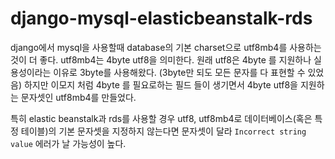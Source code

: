 # django-mysql-elasticbeanstalk-rds

django에서 mysql을 사용할때 database의 기본 charset으로 utf8mb4를 사용하는 것이 더 좋다.
utf8mb4는 4byte utf8을 의미한다. 원래 utf8은 4byte 를 지원하나 실용성이라는 이유로 3byte를 사용해왔다. (3byte만 되도 모든 문자를 다 표현할 수 있었음)
하지만 이모지 처럼 4byte 를 필요로하는 필드 들이 생기면서 4byte utf8을 지원하는 문자셋인 utf8mb4를 만들었다.

특히 elastic beanstalk과 rds를 사용할 경우 utf8, utf8mb4로 데이터베이스(혹은 특정 테이블)의 기본 문자셋을 지정하지 않는다면 문자셋이 달라 `Incorrect string value` 에러가 날 가능성이 높다.